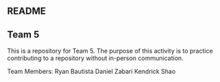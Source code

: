 ## README

Team 5
---

This is a repository for Team 5. The purpose of this activity is to practice contributing to a repository without in-person communication.

Team Members:
Ryan Bautista
Daniel Zabari
Kendrick Shao
